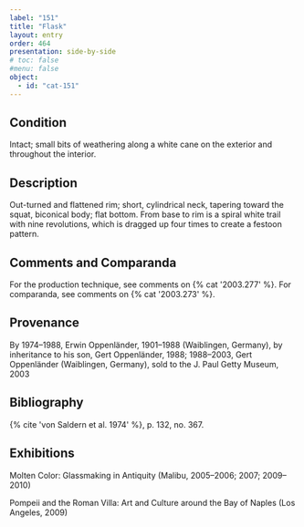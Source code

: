 ```yaml
---
label: "151"
title: "Flask"
layout: entry
order: 464
presentation: side-by-side
# toc: false
#menu: false 
object:
  - id: "cat-151"
---
```


## Condition

Intact; small bits of weathering along a white cane on the exterior and throughout the interior.

## Description

Out-turned and flattened rim; short, cylindrical neck, tapering toward the squat, biconical body; flat bottom. From base to rim is a spiral white trail with nine revolutions, which is dragged up four times to create a festoon pattern.

## Comments and Comparanda

For the production technique, see comments on {% cat '2003.277' %}. For comparanda, see comments on {% cat '2003.273' %}.

## Provenance

By 1974–1988, Erwin Oppenländer, 1901–1988 (Waiblingen, Germany), by inheritance to his son, Gert Oppenländer, 1988; 1988–2003, Gert Oppenländer (Waiblingen, Germany), sold to the J. Paul Getty Museum, 2003

## Bibliography

{% cite 'von Saldern et al. 1974' %}, p. 132, no. 367.

## Exhibitions

Molten Color: Glassmaking in Antiquity (Malibu, 2005–2006; 2007; 2009–2010)

Pompeii and the Roman Villa: Art and Culture around the Bay of Naples (Los Angeles, 2009)